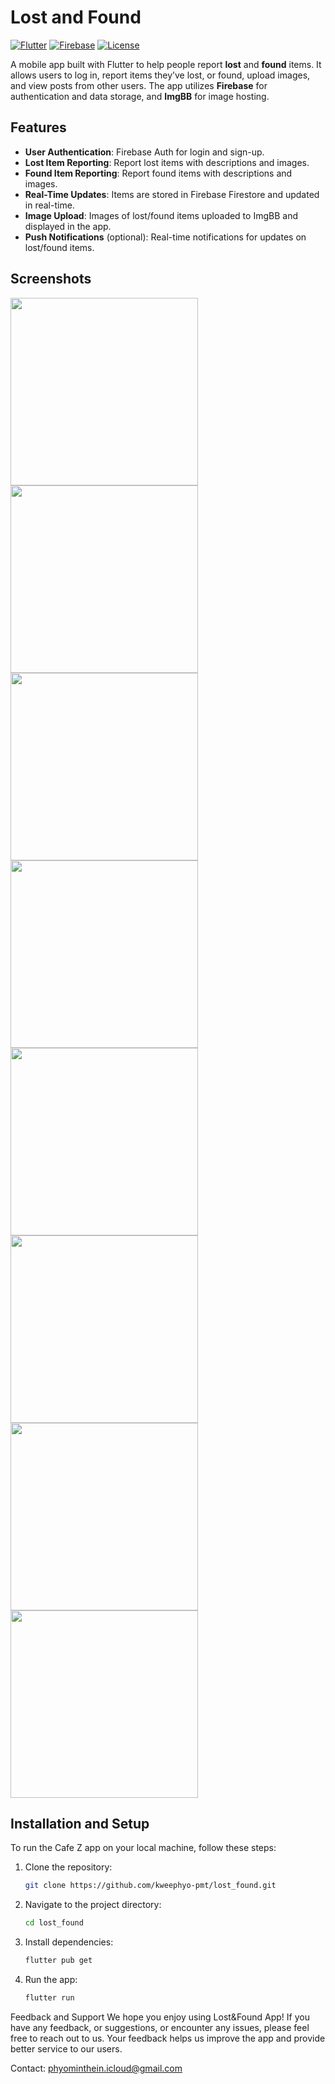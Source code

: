 # Lost and Found

[![Flutter](https://img.shields.io/badge/Flutter-3.24.4-blue.svg)](https://flutter.dev/)
[![Firebase](https://img.shields.io/badge/Firebase-Auth%20%7C%20Firestore-orange.svg)](https://firebase.google.com/)
[![License](https://img.shields.io/badge/License-MIT-green.svg)](LICENSE)

A mobile app built with Flutter to help people report **lost** and **found** items. It allows users to log in, report items they’ve lost, or found, upload images, and view posts from other users. The app utilizes **Firebase** for authentication and data storage, and **ImgBB** for image hosting.

## Features

- **User Authentication**: Firebase Auth for login and sign-up.
- **Lost Item Reporting**: Report lost items with descriptions and images.
- **Found Item Reporting**: Report found items with descriptions and images.
- **Real-Time Updates**: Items are stored in Firebase Firestore and updated in real-time.
- **Image Upload**: Images of lost/found items uploaded to ImgBB and displayed in the app.
- **Push Notifications** (optional): Real-time notifications for updates on lost/found items.

## Screenshots

<img src="lib/images/screenshots/login_page.png" width="300"/> <img src="lib/images/screenshots/register_page.png" width="300"/>
<img src="lib/images/screenshots/forgot_pw_page.png" width="300"/> <img src="lib/images/screenshots/google_sign_in_page.png" width="300"/>
<img src="lib/images/screenshots/lost_page.png" width="300"/> <img src="lib/images/screenshots/found_page.png" width="300"/>
<img src="lib/images/screenshots/report_lost_page.png" width="300"/> <img src="lib/images/screenshots/report_found_page.png" width="300"/>



## Installation and Setup

To run the Cafe Z app on your local machine, follow these steps:

1. Clone the repository:

   ```bash
   git clone https://github.com/kweephyo-pmt/lost_found.git

2. Navigate to the project directory:

    ```bash
    cd lost_found

3. Install dependencies:

   ```bash
   flutter pub get

4. Run the app:

   ```bash
   flutter run

Feedback and Support
We hope you enjoy using Lost&Found App! If you have any feedback, or suggestions, or encounter any issues, please feel free to reach out to us. Your feedback helps us improve the app and provide better service to our users.

Contact: phyominthein.icloud@gmail.com

